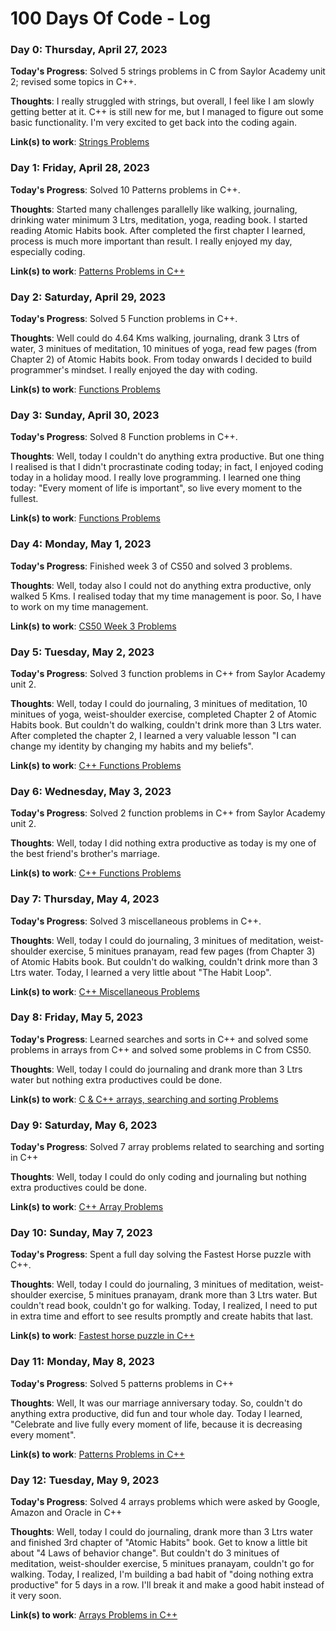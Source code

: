 # 100 Days Of Code - Log

### Day 0: Thursday, April 27, 2023

**Today's Progress**: Solved 5 strings problems in C from Saylor Academy unit 2; revised some topics in C++.

**Thoughts**: I really struggled with strings, but overall, I feel like I am slowly getting better at it. C++ is still new for me, but I managed to figure out some basic functionality. I'm very excited to get back into the coding again.

**Link(s) to work**: [Strings Problems](https://github.com/Swastik-Chakravorty/Learning_CPP/tree/master/Unit2)

### Day 1: Friday, April 28, 2023

**Today's Progress**: Solved 10 Patterns problems in C++.

**Thoughts**: Started many challenges parallelly like walking, journaling, drinking water minimum 3 Ltrs, meditation, yoga, reading book. I started reading Atomic Habits book. After completed the first chapter I learned, process is much more important than result. I really enjoyed my day, especially coding.

**Link(s) to work**: [Patterns Problems in C++](https://github.com/Swastik-Chakravorty/Learning_CPP/tree/master/Patterns)

### Day 2: Saturday, April 29, 2023

**Today's Progress**: Solved 5 Function problems in C++.

**Thoughts**: Well could do 4.64 Kms walking, journaling, drank 3 Ltrs of water, 3 minitues of meditation, 10 minitues of yoga, read few pages (from Chapter 2) of Atomic Habits book. From today onwards I decided to build programmer's mindset. I really enjoyed the day with coding.

**Link(s) to work**: [Functions Problems](https://github.com/Swastik-Chakravorty/Learning_CPP/tree/master/functions)

### Day 3: Sunday, April 30, 2023

**Today's Progress**: Solved 8 Function problems in C++.

**Thoughts**: Well, today I couldn't do anything extra productive. But one thing I realised is that I didn't procrastinate coding today; in fact, I enjoyed coding today in a holiday mood. I really love programming. I learned one thing today: "Every moment of life is important", so live every moment to the fullest.

**Link(s) to work**: [Functions Problems](https://github.com/Swastik-Chakravorty/Learning_CPP/tree/master/functions)

### Day 4: Monday, May 1, 2023

**Today's Progress**: Finished week 3 of CS50 and solved 3 problems.

**Thoughts**: Well, today also I could not do anything extra productive, only walked 5 Kms. I realised today that my time management is poor. So, I have to work on my time management.

**Link(s) to work**: [CS50 Week 3 Problems](https://github.com/code50/112097563)

### Day 5: Tuesday, May 2, 2023

**Today's Progress**: Solved 3 function problems in C++ from Saylor Academy unit 2.

**Thoughts**: Well, today I could do journaling, 3 minitues of meditation, 10 minitues of yoga, weist-shoulder exercise, completed Chapter 2 of Atomic Habits book. But couldn't do walking, couldn't drink more than 3 Ltrs water. After completed the chapter 2, I learned a very valuable lesson "I can change my identity by changing my habits and my beliefs".

**Link(s) to work**: [C++ Functions Problems](https://github.com/Swastik-Chakravorty/Learning_CPP/tree/master/Unit2/function)

### Day 6: Wednesday, May 3, 2023

**Today's Progress**: Solved 2 function problems in C++ from Saylor Academy unit 2.

**Thoughts**: Well, today I did nothing extra productive as today is my one of the best friend's brother's marriage.

**Link(s) to work**: [C++ Functions Problems](https://github.com/Swastik-Chakravorty/Learning_CPP/tree/master/Unit2/function)

### Day 7: Thursday, May 4, 2023

**Today's Progress**: Solved 3 miscellaneous problems in C++.

**Thoughts**: Well, today I could do journaling, 3 minitues of meditation, weist-shoulder exercise, 5 minitues pranayam, read few pages (from Chapter 3) of Atomic Habits book. But couldn't do walking, couldn't drink more than 3 Ltrs water. Today, I learned a very little about "The Habit Loop".

**Link(s) to work**: [C++ Miscellaneous Problems](https://github.com/Swastik-Chakravorty/Learning_CPP/tree/master/Extra)

### Day 8: Friday, May 5, 2023

**Today's Progress**: Learned searches and sorts in C++ and solved some problems in arrays from C++ and solved some problems in C from CS50.

**Thoughts**: Well, today I could do journaling and drank more than 3 Ltrs water but nothing extra productives could be done.

**Link(s) to work**: [C & C++ arrays, searching and sorting Problems](https://github.com/code50/112097563/commits?author=Swastik-Chakravorty)

### Day 9: Saturday, May 6, 2023

**Today's Progress**: Solved 7 array problems related to searching and sorting in C++

**Thoughts**: Well, today I could do only coding and journaling but nothing extra productives could be done.

**Link(s) to work**: [C++ Array Problems](https://github.com/Swastik-Chakravorty/Learning_CPP/tree/master/Arrays)

### Day 10: Sunday, May 7, 2023

**Today's Progress**: Spent a full day solving the Fastest Horse puzzle with C++.

**Thoughts**: Well, today I could do journaling, 3 minitues of meditation, weist-shoulder exercise, 5 minitues pranayam, drank more than 3 Ltrs water. But couldn't read book, couldn't go for walking. Today, I realized, I need to put in extra time and effort to see results promptly and create habits that last.

**Link(s) to work**: [Fastest horse puzzle in C++](https://github.com/Swastik-Chakravorty/Learning_CPP/blob/master/Arrays/fastest_3Horses.cpp)

### Day 11: Monday, May 8, 2023

**Today's Progress**: Solved 5 patterns problems in C++

**Thoughts**: Well, It was our marriage anniversary today. So, couldn't do anything extra productive, did fun and tour whole day. Today I learned, "Celebrate and live fully every moment of life, because it is decreasing every moment".

**Link(s) to work**: [Patterns Problems in C++](https://github.com/Swastik-Chakravorty/Learning_CPP/tree/master/Patterns)

### Day 12: Tuesday, May 9, 2023

**Today's Progress**: Solved 4 arrays problems which were asked by Google, Amazon and Oracle in C++

**Thoughts**: Well, today I could do journaling, drank more than 3 Ltrs water and finished 3rd chapter of "Atomic Habits" book. Get to know a little bit about "4 Laws of behavior change". But couldn't do 3 minitues of meditation, weist-shoulder exercise, 5 minitues pranayam, couldn't go for walking. Today, I realized, I'm building a bad habit of "doing nothing extra productive" for 5 days in a row. I'll break it and make a good habit instead of it very soon.

**Link(s) to work**: [Arrays Problems in C++](https://github.com/Swastik-Chakravorty/Learning_CPP/tree/master/Arrays)
